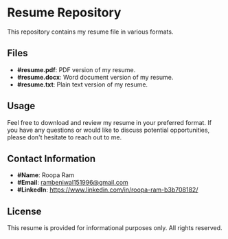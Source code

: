 # Resume Repository

This repository contains my resume file in various formats.

## Files

- **#resume.pdf**: PDF version of my resume.
- **#resume.docx**: Word document version of my resume.
- **#resume.txt**: Plain text version of my resume.

## Usage

Feel free to download and review my resume in your preferred format. If you have any questions or would like to discuss potential opportunities, please don't hesitate to reach out to me.

## Contact Information

- **#Name**: Roopa Ram
- **#Email**: rambeniwal151996@gmail.com
- **#LinkedIn**: https://www.linkedin.com/in/roopa-ram-b3b708182/

## License

This resume is provided for informational purposes only. All rights reserved.
